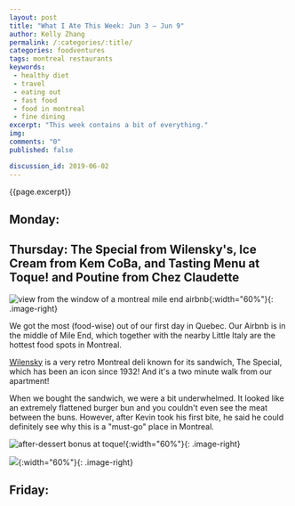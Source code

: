 ```yaml
---
layout: post
title: "What I Ate This Week: Jun 3 – Jun 9"
author: Kelly Zhang
permalink: /:categories/:title/
categories: foodventures
tags: montreal restaurants
keywords:
 - healthy diet
 - travel
 - eating out
 - fast food
 - food in montreal
 - fine dining
excerpt: "This week contains a bit of everything."
img:
comments: "0"
published: false

discussion_id: 2019-06-02
---
```


{{page.excerpt}}

## Monday:

## Thursday: The Special from Wilensky's, Ice Cream from Kem CoBa, and Tasting Menu at Toque! and Poutine from Chez Claudette

![view from the window of a montreal mile end airbnb](/food/foodventures/images/montreal-airbnb.jpg){:width="60%"}{: .image-right}


We got the most (food-wise) out of our first day in Quebec. Our Airbnb is in the middle of Mile End, which together with the nearby Little Italy are the hottest food spots in Montreal.

[Wilensky](http://top2000.ca/wilenskys/index.htm) is a very retro Montreal deli known for its sandwich, The Special, which has been an icon since 1932! And it's a two minute walk from our apartment!

When we bought the sandwich, we were a bit underwhelmed. It looked like an extremely flattened burger bun and you couldn't even see the meat between the buns. However, after Kevin took his first bite, he said he could definitely see why this is a "must-go" place in Montreal.

![after-dessert bonus at toque!](/food/foodventures/images/toque-after-dessert.jpg){:width="60%"}{: .image-right}

![](/food/foodventures/images/.jpg){:width="60%"}{: .image-right}

## Friday:

